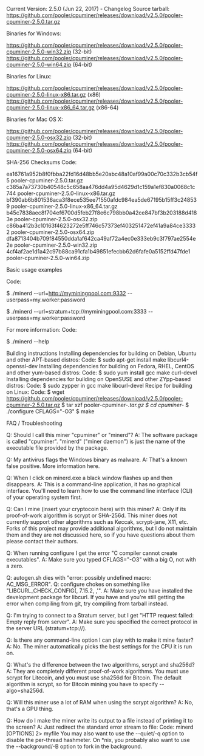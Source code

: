 Current Version: 2.5.0 (Jun 22, 2017) - Changelog
Source tarball: https://github.com/pooler/cpuminer/releases/download/v2.5.0/pooler-cpuminer-2.5.0.tar.gz

Binaries for Windows:

https://github.com/pooler/cpuminer/releases/download/v2.5.0/pooler-cpuminer-2.5.0-win32.zip (32-bit)
https://github.com/pooler/cpuminer/releases/download/v2.5.0/pooler-cpuminer-2.5.0-win64.zip (64-bit)

Binaries for Linux:

https://github.com/pooler/cpuminer/releases/download/v2.5.0/pooler-cpuminer-2.5.0-linux-x86.tar.gz (x86)
https://github.com/pooler/cpuminer/releases/download/v2.5.0/pooler-cpuminer-2.5.0-linux-x86_64.tar.gz (x86-64)

Binaries for Mac OS X:

https://github.com/pooler/cpuminer/releases/download/v2.5.0/pooler-cpuminer-2.5.0-osx32.zip (32-bit)
https://github.com/pooler/cpuminer/releases/download/v2.5.0/pooler-cpuminer-2.5.0-osx64.zip (64-bit)

SHA-256 Checksums
Code:

ea16761a952b8f0fbba22fd16d48bb5e20abc48a10af99a00c70c332b3cb54f5  pooler-cpuminer-2.5.0.tar.gz
c385a7a73730b40548c5c658aa476dd4a95d4629d1c159a1ef830a0068c1c744  pooler-cpuminer-2.5.0-linux-x86.tar.gz
bf390ab6b801536aca3f8ece535ee71550afdc984ea5de67195b15ff3c248539  pooler-cpuminer-2.5.0-linux-x86_64.tar.gz
b45c7838aec8f704ef6700d5feb27f8e6c798bb0a42ce847bf3b203188d4183e  pooler-cpuminer-2.5.0-osx32.zip
c86ba412b3c10163f4623272e5ff746c57373ef403251472ef41a9a84ce33332  pooler-cpuminer-2.5.0-osx64.zip
dfa8713404b709f84550dda1af642ca49af72a4ec0e333eb9c3f797ae2554e2e  pooler-cpuminer-2.5.0-win32.zip
4cf4af2ae1d1a42c97b88ca91cfa1b49851efecbb62d6fafe0a5152ffd47fde1  pooler-cpuminer-2.5.0-win64.zip

Basic usage examples

Code:

$ ./minerd --url=http://myminingpool.com:9332 --userpass=my.worker:password

$ ./minerd --url=stratum+tcp://myminingpool.com:3333 --userpass=my.worker:password

For more information:
Code:

$ ./minerd --help

Building instructions
Installing dependencies for building on Debian, Ubuntu and other APT-based distros:
Code:
$ sudo apt-get install make libcurl4-openssl-dev
Installing dependencies for building on Fedora, RHEL, CentOS and other yum-based distros:
Code:
$ sudo yum install gcc make curl-devel
Installing dependencies for building on OpenSUSE and other ZYpp-based distros:
Code:
$ sudo zypper in gcc make libcurl-devel
Recipe for building on Linux:
Code:
$ wget https://github.com/pooler/cpuminer/releases/download/v2.5.0/pooler-cpuminer-2.5.0.tar.gz
$ tar xzf pooler-cpuminer-*.tar.gz
$ cd cpuminer-*
$ ./configure CFLAGS="-O3"
$ make


FAQ / Troubleshooting

Q: Should I call this miner "cpuminer" or "minerd"?
A: The software package is called "cpuminer". "minerd" ("miner daemon") is just the name of the executable file provided by the package.

Q: My antivirus flags the Windows binary as malware.
A: That's a known false positive. More information here.

Q: When I click on minerd.exe a black window flashes up and then disappears.
A: This is a command-line application, it has no graphical interface. You'll need to learn how to use the command line interface (CLI) of your operating system first.

Q: Can I mine (insert your cryptocoin here) with this miner?
A: Only if its proof-of-work algorithm is scrypt or SHA-256d. This miner does not currently support other algorithms such as Keccak, scrypt-jane, X11, etc. Forks of this project may provide additional algorithms, but I do not maintain them and they are not discussed here, so if you have questions about them please contact their authors.

Q: When running configure I get the error "C compiler cannot create executables".
A: Make sure you typed CFLAGS="-O3" with a big O, not with a zero.

Q: autogen.sh dies with "error: possibly undefined macro: AC_MSG_ERROR".
Q: configure chokes on something like "LIBCURL_CHECK_CONFIG(, 7.15.2, ,'".
A: Make sure you have installed the development package for libcurl. If you have and you're still getting the error when compiling from git, try compiling from tarball instead.

Q: I'm trying to connect to a Stratum server, but I get "HTTP request failed: Empty reply from server".
A: Make sure you specified the correct protocol in the server URL (stratum+tcp://).

Q: Is there any command-line option I can play with to make it mine faster?
A: No. The miner automatically picks the best settings for the CPU it is run on.

Q: What's the difference between the two algorithms, scrypt and sha256d?
A: They are completely different proof-of-work algorithms. You must use scrypt for Litecoin, and you must use sha256d for Bitcoin. The default algorithm is scrypt, so for Bitcoin mining you have to specify --algo=sha256d.

Q: Will this miner use a lot of RAM when using the scrypt algorithm?
A: No, that's a GPU thing.

Q: How do I make the miner write its output to a file instead of printing it to the screen?
A: Just redirect the standard error stream to file:
Code:
minerd [OPTIONS] 2> myfile
You may also want to use the --quiet/-q option to disable the per-thread hashmeter.
On *nix, you probably also want to use the --background/-B option to fork in the background.
